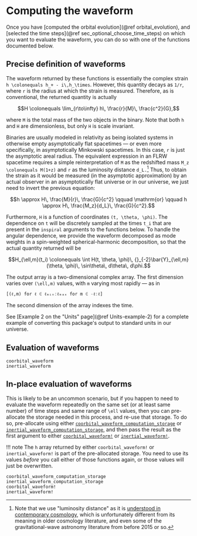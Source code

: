 # Computing the waveform

Once you have [computed the orbital evolution](@ref orbital_evolution), and
[selected the time steps](@ref sec_optional_choose_time_steps) on which you want
to evaluate the waveform, you can do so with one of the functions documented
below.

## Precise definition of waveforms

The waveform returned by these functions is essentially the complex strain ``h
\colonequals h_+ - i\,h_\times``.  However, this quantity decays as ``1/r``,
where ``r`` is the radius at which the strain is measured.  Therefore, as is
conventional, the returned quantity is actually

```math
H \colonequals \lim_{r\to\infty} h\, \frac{r}{M}\, \frac{c^2}{G},
```

where ``M`` is the total mass of the two objects in the binary.  Note that both
``h`` and ``H`` are dimensionless, but only ``H`` is scale invariant.

Binaries are usually modeled in relativity as being isolated systems in
otherwise empty asymptotically flat spacetimes — or even more specifically, in
asymptotically Minkowski spacetimes.  In this case, ``r`` is just the asymptotic
areal radius.  The equivalent expression in an FLRW spacetime requires a simple
reinterpretation of ``M`` as the redshifted mass ``M_z \colonequals M(1+z)`` and
``r`` as the luminosity distance ``d_L.``[^1]  Thus, to obtain the strain as it
would be measured (in the asymptotic approximation) by an actual observer in an
asymptotically flat universe or in our universe, we just need to invert the
previous equation:

```math
h \approx H\, \frac{M}{r}\, \frac{G}{c^2}
\qquad \mathrm{or} \qquad
h \approx H\, \frac{M_z}{d_L}\, \frac{G}{c^2}.
```

[^1]: Note that we use "luminosity distance" as it is [understood in
      contemporary cosmology](https://arxiv.org/abs/astro-ph/9905116), which is
      unfortunately different from its meaning in older cosmology literature,
      and even some of the gravitational-wave astronomy literature from before
      2015 or so.

Furthermore, ``H`` is a function of coordinates ``(t, \theta, \phi)``.  The
dependence on ``t`` will be discretely sampled at the times ``t_i`` that are
present in the `inspiral` arguments to the functions below.  To handle the
angular dependence, we provide the waveform decomposed as mode weights in a
spin-weighted spherical-harmonic decomposition, so that the actual quantity
returned will be

```math
H_{\ell,m}(t_i)
\colonequals
\int H(t, \theta, \phi)\, {}_{-2}\bar{Y}_{\ell,m}(\theta, \phi)\,
\sin\theta\, d\theta\, d\phi.
```

The output array is a two-dimensional complex array.  The first dimension varies
over ``(\ell,m)`` values, with ``m`` varying most rapidly — as in

```julia
[(ℓ,m) for ℓ ∈ ℓₘᵢₙ:ℓₘₐₓ for m ∈ -ℓ:ℓ]
```

The second dimension of the array indexes the time.

See [Example 2 on the "Units" page](@ref Units-example-2) for a complete example
of converting this package's output to standard units in our universe.

## Evaluation of waveforms

```@docs
coorbital_waveform
inertial_waveform
```

## In-place evaluation of waveforms

This is likely to be an uncommon scenario, but if you happen to need to evaluate
the waveform repeatedly on the same set (or at least same number) of time steps
and same range of ``\ell`` values, then you can pre-allocate the storage needed
in this process, and re-use that storage.  To do so, pre-allocate using either
[`coorbital_waveform_computation_storage`](@ref) or
[`inertial_waveform_computation_storage`](@ref), and then pass the result as the
first argument to either [`coorbital_waveform!`](@ref) or
[`inertial_waveform!`](@ref).

!!! note
    The `h` array returned by either `coorbital_waveform!` or
    `inertial_waveform!` is part of the pre-allocated storage.  You need to use
    its values *before* you call either of those functions again, or those
    values will just be overwritten.

```@docs
coorbital_waveform_computation_storage
inertial_waveform_computation_storage
coorbital_waveform!
inertial_waveform!
```
